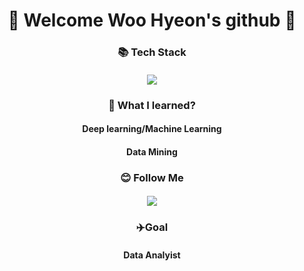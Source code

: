 <h1 align =center>👋 Welcome Woo Hyeon's github 👋 
<h3 align =center> 📚 Tech Stack</a>
<h4 align =center> <img src="https://img.shields.io/badge/Python-3766AB?style=flat-square&logo=Python&logoColor=white"/></a> 
<h3 align =center> 📝 What I learned?</a> 
<h4 align =center> Deep learning/Machine Learning</a> 
<h4 align =center>  Data Mining </a> 
<h3 align =center> 😊 Follow Me </a>
<h4 align =center><a href="mailto:whddmldnffla@gmail.com"><img src="https://img.shields.io/badge/Gmail-d14836?style=flat-square&logo=Gmail&logoColor=white&link=whddmldnffla@gmail.com"/></a>

<h3 align =center> ✈️Goal </a>
<h4 align =center> Data Analyist </a>
